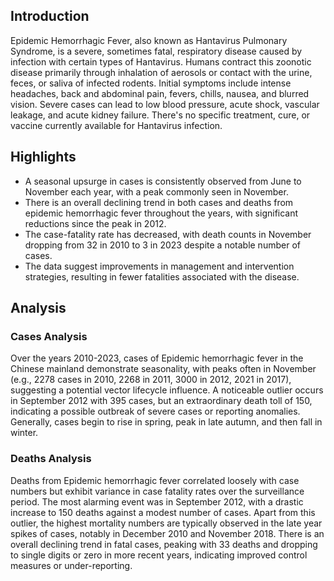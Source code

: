 ## Introduction

Epidemic Hemorrhagic Fever, also known as Hantavirus Pulmonary Syndrome, is a severe, sometimes fatal, respiratory disease caused by infection with certain types of Hantavirus. Humans contract this zoonotic disease primarily through inhalation of aerosols or contact with the urine, feces, or saliva of infected rodents. Initial symptoms include intense headaches, back and abdominal pain, fevers, chills, nausea, and blurred vision. Severe cases can lead to low blood pressure, acute shock, vascular leakage, and acute kidney failure. There's no specific treatment, cure, or vaccine currently available for Hantavirus infection.
## Highlights

- A seasonal upsurge in cases is consistently observed from June to November each year, with a peak commonly seen in November. <br/>
- There is an overall declining trend in both cases and deaths from epidemic hemorrhagic fever throughout the years, with significant reductions since the peak in 2012. <br/>
- The case-fatality rate has decreased, with death counts in November dropping from 32 in 2010 to 3 in 2023 despite a notable number of cases. <br/>
- The data suggest improvements in management and intervention strategies, resulting in fewer fatalities associated with the disease. <br/>
## Analysis

### Cases Analysis

Over the years 2010-2023, cases of Epidemic hemorrhagic fever in the Chinese mainland demonstrate seasonality, with peaks often in November (e.g., 2278 cases in 2010, 2268 in 2011, 3000 in 2012, 2021 in 2017), suggesting a potential vector lifecycle influence. A noticeable outlier occurs in September 2012 with 395 cases, but an extraordinary death toll of 150, indicating a possible outbreak of severe cases or reporting anomalies. Generally, cases begin to rise in spring, peak in late autumn, and then fall in winter.

### Deaths Analysis

Deaths from Epidemic hemorrhagic fever correlated loosely with case numbers but exhibit variance in case fatality rates over the surveillance period. The most alarming event was in September 2012, with a drastic increase to 150 deaths against a modest number of cases. Apart from this outlier, the highest mortality numbers are typically observed in the late year spikes of cases, notably in December 2010 and November 2018. There is an overall declining trend in fatal cases, peaking with 33 deaths and dropping to single digits or zero in more recent years, indicating improved control measures or under-reporting.
